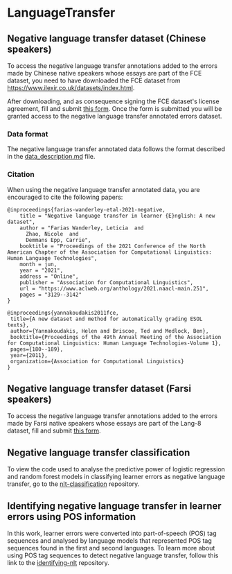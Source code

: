 # LanguageTransfer

## Negative language transfer dataset (Chinese speakers)
To access the negative language transfer annotations added to the errors made by Chinese native speakers whose essays are part of the FCE dataset, you need to have downloaded the FCE dataset from <a href="https://www.ilexir.co.uk/datasets/index.html" target="_blank">https://www.ilexir.co.uk/datasets/index.html</a>.

After downloading, and as consequence signing the FCE dataset's license agreement, fill and submit <a href="https://forms.gle/gKXwCDP5SGsswkut5" target="_blank">this form</a>.
Once the form is submitted you will be granted access to the negative language transfer annotated errors dataset.

### Data format
The negative language transfer annotated data follows the format described in the [data_description.md](data_description.md) file.

### Citation
When using the negative language transfer annotated data, you are encouraged to cite the following papers:

```
@inproceedings{farias-wanderley-etal-2021-negative,
    title = "Negative language transfer in learner {E}nglish: A new dataset",
    author = "Farias Wanderley, Leticia  and
      Zhao, Nicole  and
      Demmans Epp, Carrie",
    booktitle = "Proceedings of the 2021 Conference of the North American Chapter of the Association for Computational Linguistics: Human Language Technologies",
    month = jun,
    year = "2021",
    address = "Online",
    publisher = "Association for Computational Linguistics",
    url = "https://www.aclweb.org/anthology/2021.naacl-main.251",
    pages = "3129--3142"
}

@inproceedings{yannakoudakis2011fce,
 title={A new dataset and method for automatically grading ESOL texts},
 author={Yannakoudakis, Helen and Briscoe, Ted and Medlock, Ben},
 booktitle={Proceedings of the 49th Annual Meeting of the Association for Computational Linguistics: Human Language Technologies-Volume 1},
 pages={180--189},
 year={2011},
 organization={Association for Computational Linguistics}
}
```

## Negative language transfer dataset (Farsi speakers)
To access the negative language transfer annotations added to the errors made by Farsi native speakers whose essays are part of the Lang-8 dataset, fill and submit <a href="https://docs.google.com/forms/d/e/1FAIpQLSccWWkP_6kzUJSekgPUx4IFLWq29J8fmeuqaJTQyN-dTpbXGQ" target="_blank">this form</a>.

## Negative language transfer classification
To view the code used to analyse the predictive power of logistic regression and random forest models in classifying learner errors as negative language transfer, go to the <a href="https://github.com/leticiawanderley/nlt-classification/" target="_blank">nlt-classification</a> repository.

## Identifying negative language transfer in learner errors using POS information
In this work, learner errors were converted into part-of-speech (POS) tag sequences and analysed by language models that represented POS tag sequences found in the first and second languages. To learn more about using POS tag sequences to detect negative language transfer, follow this link to the <a href="https://github.com/leticiawanderley/identifying-nlt/" target="_blank">identifying-nlt</a> repository.
